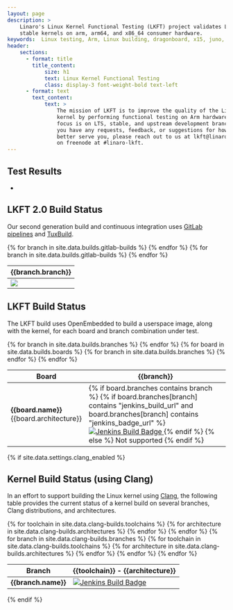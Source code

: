 ```yaml
---
layout: page
description: >
    Linaro's Linux Kernel Functional Testing (LKFT) project validates Linux
    stable kernels on arm, arm64, and x86_64 consumer hardware.
keywords:  Linux testing, Arm, Linux building, dragonboard, x15, juno, hikey, aarch64, arm32
header:
    sections:
      - format: title
        title_content:
            size: h1
            text: Linux Kernel Functional Testing
            class: display-3 font-weight-bold text-left
      - format: text
        text_content:
            text: >
                The mission of LKFT is to improve the quality of the Linux
                kernel by performing functional testing on Arm hardware. Our
                focus is on LTS, stable, and upstream development branches. If
                you have any requests, feedback, or suggestions for how we can
                better serve you, please reach out to us at lkft@linaro.org or
                on freenode at #linaro-lkft.
---
```

## Test Results
<div id="modals_container"></div>
<div class="row" id="test_results">
<div class="col-12">
<ul class="list-group mt-3 mb-4" id="project_list">
<li class="list-group-item d-flex flex-column justify-content-sm-around align-items-center ">
 <div class="d-block w-100">
<div class="progress">
<div id="project_load_progress" class="progress-bar  progress-bar-striped progress-bar-animated" role="progressbar" aria-valuenow="0" aria-valuemin="0" aria-valuemax="100">
</div>
</div>
</div>
</li>
</ul>
</div>
</div>

## LKFT 2.0 Build Status
Our second generation build and continuous integration uses <a
href="https://gitlab.com/Linaro/lkft/kernel-runs/pipelines">GitLab
pipelines</a> and <a href="https://gitlab.com/Linaro/tuxbuild">TuxBuild</a>.
<table class="table table-responsive table-boards">
<thead><tr>
{% for branch in site.data.builds.gitlab-builds %}
    <th>{{branch.branch}}</th>
{% endfor %}
</tr></thead>
<tbody>
{% for branch in site.data.builds.gitlab-builds %}
    <td>
<a href="https://gitlab.com/Linaro/lkft/kernel-runs/pipelines/{{branch.gitlab-branch}}/latest"><img src="https://gitlab.com/Linaro/lkft/kernel-runs/badges/{{branch.gitlab-branch}}/pipeline.svg"></a>
    </td>
{% endfor %}
</tbody>
</table>


## LKFT Build Status
The LKFT build uses OpenEmbedded to build a userspace image, along with the
kernel, for each board and branch combination under test.
<table class="table table-responsive table-boards">
<thead><tr>
<th>Board</th>
{% for branch in site.data.builds.branches %}
    <th>{{branch}}</th>
{% endfor %}
</tr></thead>
<tbody>
{% for board in site.data.builds.boards %}
    <tr>
        <td>
            <strong>{{board.name}}</strong>
            <br />
            {{board.architecture}}
        </td>
        {% for branch in site.data.builds.branches %}
            <td>
                {% if board.branches contains branch %}
                    {% if board.branches[branch] contains "jenkins_build_url" and
                          board.branches[branch] contains "jenkins_badge_url" %}
                        <a href="{{board.branches[branch].jenkins_build_url}}">
                            <img src="{{board.branches[branch].jenkins_badge_url}}"
                            alt="Jenkins Build Badge" />
                        </a>
                    {% endif %}
                {% else %}
                    Not supported
                {% endif %}
            </td>
        {% endfor %}
    </tr>
{% endfor %}
</tbody>
</table>


{% if site.data.settings.clang_enabled %}
## Kernel Build Status (using Clang)
In an effort to support building the Linux kernel using <a
href="https://clang.llvm.org/">Clang</a>, the following table provides the
current status of a kernel build on several branches, Clang distributions, and
architectures.
<table class="table-responsive table-boards">
<thead>
  <tr>
    <th>Branch</th>
    {% for toolchain in site.data.clang-builds.toolchains %}
      {% for architecture in site.data.clang-builds.architectures %}
        <th>{{toolchain}} - {{architecture}}</th>
      {% endfor %}
    {% endfor %}
  </tr>
</thead>
<tbody>
{% for branch in site.data.clang-builds.branches %}
  <tr>
    <td>
      <strong>{{branch.name}}</strong>
    </td>
    {% for toolchain in site.data.clang-builds.toolchains %}
      {% for architecture in site.data.clang-builds.architectures %}
        <td>
          <a href="{{branch[toolchain][architecture].jenkins_build_url}}">
            <img src="{{branch[toolchain][architecture].jenkins_badge_url}}"
            alt="Jenkins Build Badge" />
          </a>
        </td>
      {% endfor %}
    {% endfor %}
  </tr>
{% endfor %}
</tbody>
</table>
{% endif %}
